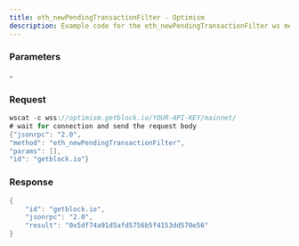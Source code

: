 ```yaml
---
title: eth_newPendingTransactionFilter - Optimism
description: Example code for the eth_newPendingTransactionFilter ws method. Сomplete guide on how to use eth_newPendingTransactionFilter ws in GetBlock.io Web3 documentation.
---
```


### Parameters


\-

### Request

``` java
wscat -c wss://optimism.getblock.io/YOUR-API-KEY/mainnet/ 
# wait for connection and send the request body 
{"jsonrpc": "2.0",
"method": "eth_newPendingTransactionFilter",
"params": [],
"id": "getblock.io"}
```

###  Response

``` java
{
    "id": "getblock.io",
    "jsonrpc": "2.0",
    "result": "0x5df74a91d5afd5756b5f4153dd570e56"
}
```

